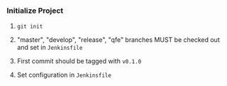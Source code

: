 ### Initialize Project

1. `git init`

2. "master", "develop", "release", "qfe" branches MUST be checked out and set in `Jenkinsfile`

3. First commit should be tagged with `v0.1.0`

4. Set configuration in `Jenkinsfile`
